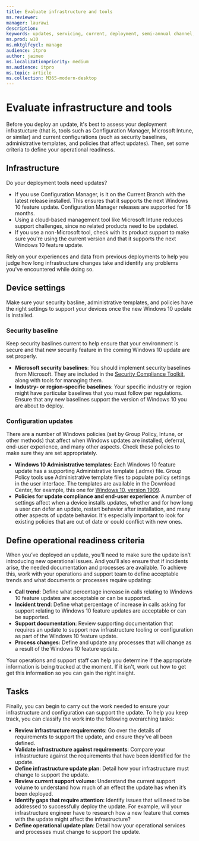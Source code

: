 ```yaml
---
title: Evaluate infrastructure and tools
ms.reviewer: 
manager: laurawi
description: 
keywords: updates, servicing, current, deployment, semi-annual channel, feature, quality, rings, insider, tools
ms.prod: w10
ms.mktglfcycl: manage
audience: itpro
author: jaimeo
ms.localizationpriority: medium
ms.audience: itpro
ms.topic: article
ms.collection: M365-modern-desktop
---
```


# Evaluate infrastructure and tools

Before you deploy an update, it's best to assess your deployment infrastucture (that is, tools such as Configuration Manager, Microsoft Intune, or similar) and current configurations (such as security baselines, administrative templates, and policies that affect updates). Then, set some criteria to define your operational readiness.

## Infrastructure

Do your deployment tools need updates?

- If you use Configuration Manager, is it on the Current Branch with the latest release installed. This ensures that it supports the next Windows 10 feature update. Configuration Manager releases are supported for 18 months.
- Using a cloud-based management tool like Microsoft Intune reduces support challenges, since no related products need to be updated.
- If you use a non-Microsoft tool, check with its product support to make sure you're using the current version and that it supports the next Windows 10 feature update.

Rely on your experiences and data from previous deployments to help you judge how long infrastructure changes take and identify any problems you've encountered while doing so.

## Device settings

Make sure your security basline, administrative templates, and policies have the right settings to support your devices once the new Windows 10 update is installed.

### Security baseline

Keep security baslines current to help ensure that your environment is secure and that new security feature in the coming Windows 10 update are set properly.

- **Microsoft security baselines**: You should implement security baselines from Microsoft. They are included in the [Security Compliance Toolkit](https://www.microsoft.com/download/details.aspx?id=55319), along with tools for managing them. 
- **Industry- or region-specific baselines**: Your specific industry or region might have particular baselines that you must follow per regulations. Ensure that any new baselines support the version of Windows 10 you are about to deploy.

### Configuration updates

There are a number of Windows policies (set by Group Policy, Intune, or other methods) that affect when Windows updates are installed, deferral, end-user experience, and many other aspects. Check these policies to make sure they are set appropriately.

- **Windows 10 Administrative templates**: Each Windows 10 feature update has a supporting Administrative template (.admx) file. Group Policy tools use Administrative template files to populate policy settings in the user interface. The templates are available in the Download Center, for example, this one for [Windows 10, version 1909](https://www.microsoft.com/download/100591).
- **Policies for update compliance and end-user experience**: A number of settings affect when a device installs updates, whether and for how long a user can defer an update, restart behavior after installation, and many other aspects of update behavior. It's especially important to look for existing policies that are out of date or could conflict with new ones. 


## Define operational readiness criteria

When you’ve deployed an update, you’ll need to make sure the update isn’t introducing new operational issues. And you’ll also ensure that if incidents arise, the needed documentation and processes are available. To achieve this, work with your operations and support team to define acceptable trends and what documents or processes require updating:

- **Call trend**: Define what percentage increase in calls relating to Windows 10 feature updates are acceptable or can be supported.
- **Incident trend**: Define what percentage of increase in calls asking for support relating to Windows 10 feature updates are acceptable or can be supported.
- **Support documentation**: Review supporting documentation that requires an update to support new infrastructure tooling or configuration as part of the Windows 10 feature update.
- **Process changes:** Define and update any processes that will change as a result of the Windows 10 feature update.

Your operations and support staff can help you determine if the appropriate information is being tracked at the moment. If it isn't, work out how to get get this information so you can gain the right insight. 

## Tasks

Finally, you can begin to carry out the work needed to ensure your infrastructure and configuration can support the update. To help you keep track, you can classify the work into the following overarching tasks:

- **Review infrastructure requirements**: Go over the details of requirements to support the update, and ensure they’ve all been defined.
- **Validate infrastructure against requirements**: Compare your infrastructure against the requirements that have been identified for the update.
- **Define infrastructure update plan**: Detail how your infrastructure must change to support the update.
- **Review current support volume**: Understand the current support volume to understand how much of an effect the update has when it’s been deployed.
- **Identify gaps that require attention**: Identify issues that will need to be addressed to successfully deploy the update. For example, will your infrastructure engineer have to research how a new feature that comes with the update might affect the infrastructure?
- **Define operational update plan**: Detail how your operational services and processes must change to support the update.
